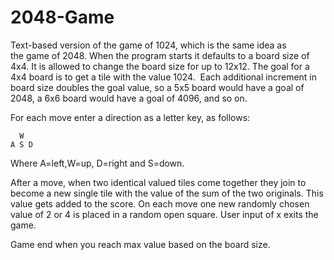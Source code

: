 # 2048-Game
Text-based version of the game of 1024, which is the same idea as the game of 2048.
When the program starts it defaults to a board size of 4x4.  It is allowed to change the board size for up to 12x12.
The goal for a 4x4 board is to get a tile with the value 1024.  Each additional increment in board size doubles the goal value, so a 5x5 board would have a goal of 2048, a 6x6 board would have a goal of 4096, and so on. 

For each move enter a direction as a letter key, as follows:

      W
    A S D
    
Where A=left,W=up, D=right and S=down.

After a move, when two identical valued tiles come together they
join to become a new single tile with the value of the sum of the
two originals. This value gets added to the score.  On each move
one new randomly chosen value of 2 or 4 is placed in a random open
square.  User input of x exits the game.

Game end when you reach max value based on the board size.

